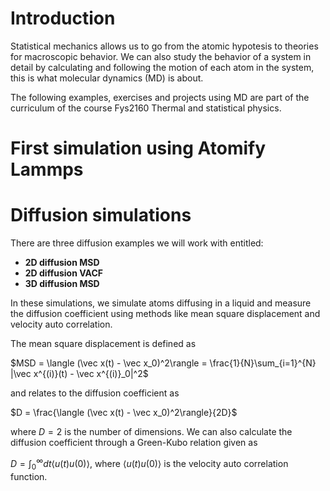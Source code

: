 # Introduction

Statistical mechanics allows us to go from the atomic hypotesis to theories for macroscopic behavior. We can also study the behavior of a system in detail by calculating and following the motion of each atom in the system, this is what molecular dynamics (MD) is about.

The following examples, exercises and projects using MD are part of the curriculum of the course Fys2160 Thermal and statistical physics.

# First simulation using Atomify Lammps


# Diffusion simulations

There are three diffusion examples we will work with entitled:
* **2D diffusion MSD**
* **2D diffusion VACF**
* **3D diffusion MSD**

In these simulations, we simulate atoms diffusing in a liquid and measure the diffusion coefficient using methods like mean square displacement and velocity auto correlation.

The mean square displacement is defined as 

$MSD = \langle (\vec x(t) - \vec x_0)^2\rangle  = \frac{1}{N}\sum_{i=1}^{N} |\vec x^{(i)}(t) - \vec x^{(i)}_0|^2$

and relates to the diffusion coefficient as

$D = \frac{\langle (\vec x(t) - \vec x_0)^2\rangle}{2D}$

where $D=2$ is the number of dimensions. We can also calculate the diffusion coefficient through a Green-Kubo relation given as

$D = \int_0^\infty dt \langle u(t) u(0) \rangle$, where $\langle u(t) u(0) \rangle$ is the velocity auto correlation function.